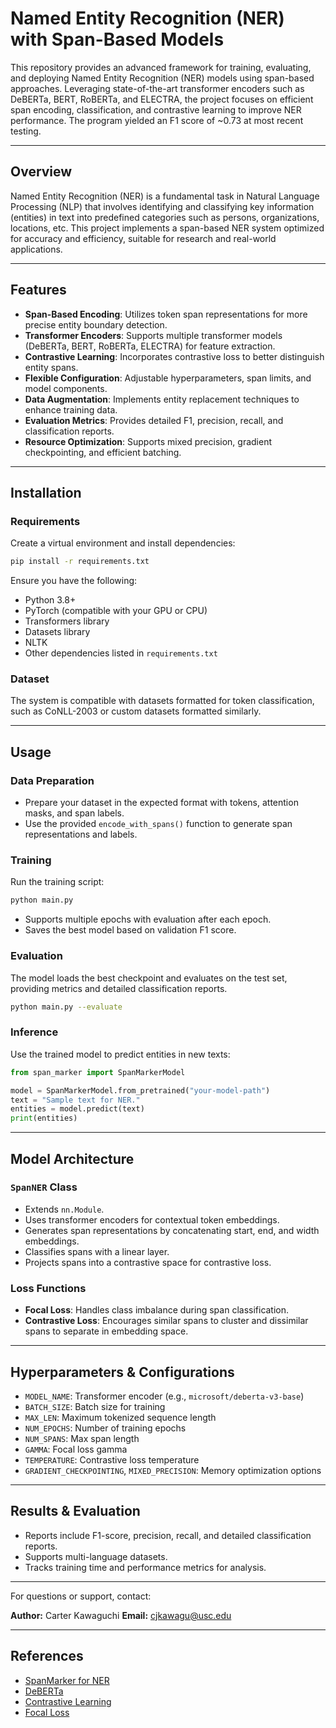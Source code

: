 # Named Entity Recognition (NER) with Span-Based Models

This repository provides an advanced framework for training, evaluating, and deploying Named Entity Recognition (NER) models using span-based approaches. Leveraging state-of-the-art transformer encoders such as DeBERTa, BERT, RoBERTa, and ELECTRA, the project focuses on efficient span encoding, classification, and contrastive learning to improve NER performance. The program yielded an F1 score of ~0.73 at most recent testing.

---

## Overview

Named Entity Recognition (NER) is a fundamental task in Natural Language Processing (NLP) that involves identifying and classifying key information (entities) in text into predefined categories such as persons, organizations, locations, etc. This project implements a span-based NER system optimized for accuracy and efficiency, suitable for research and real-world applications.

---

## Features

- **Span-Based Encoding**: Utilizes token span representations for more precise entity boundary detection.
- **Transformer Encoders**: Supports multiple transformer models (DeBERTa, BERT, RoBERTa, ELECTRA) for feature extraction.
- **Contrastive Learning**: Incorporates contrastive loss to better distinguish entity spans.
- **Flexible Configuration**: Adjustable hyperparameters, span limits, and model components.
- **Data Augmentation**: Implements entity replacement techniques to enhance training data.
- **Evaluation Metrics**: Provides detailed F1, precision, recall, and classification reports.
- **Resource Optimization**: Supports mixed precision, gradient checkpointing, and efficient batching.

---

## Installation

### Requirements

Create a virtual environment and install dependencies:

```bash
pip install -r requirements.txt
```

Ensure you have the following:

- Python 3.8+
- PyTorch (compatible with your GPU or CPU)
- Transformers library
- Datasets library
- NLTK
- Other dependencies listed in `requirements.txt`

### Dataset

The system is compatible with datasets formatted for token classification, such as CoNLL-2003 or custom datasets formatted similarly.

---

## Usage

### Data Preparation

- Prepare your dataset in the expected format with tokens, attention masks, and span labels.
- Use the provided `encode_with_spans()` function to generate span representations and labels.

### Training

Run the training script:

```bash
python main.py
```

- Supports multiple epochs with evaluation after each epoch.
- Saves the best model based on validation F1 score.

### Evaluation

The model loads the best checkpoint and evaluates on the test set, providing metrics and detailed classification reports.

```bash
python main.py --evaluate
```

### Inference

Use the trained model to predict entities in new texts:

```python
from span_marker import SpanMarkerModel

model = SpanMarkerModel.from_pretrained("your-model-path")
text = "Sample text for NER."
entities = model.predict(text)
print(entities)
```

---

## Model Architecture

### `SpanNER` Class

- Extends `nn.Module`.
- Uses transformer encoders for contextual token embeddings.
- Generates span representations by concatenating start, end, and width embeddings.
- Classifies spans with a linear layer.
- Projects spans into a contrastive space for contrastive loss.

### Loss Functions

- **Focal Loss**: Handles class imbalance during span classification.
- **Contrastive Loss**: Encourages similar spans to cluster and dissimilar spans to separate in embedding space.

---

## Hyperparameters & Configurations

- `MODEL_NAME`: Transformer encoder (e.g., `microsoft/deberta-v3-base`)
- `BATCH_SIZE`: Batch size for training
- `MAX_LEN`: Maximum tokenized sequence length
- `NUM_EPOCHS`: Number of training epochs
- `NUM_SPANS`: Max span length
- `GAMMA`: Focal loss gamma
- `TEMPERATURE`: Contrastive loss temperature
- `GRADIENT_CHECKPOINTING`, `MIXED_PRECISION`: Memory optimization options

---

## Results & Evaluation

- Reports include F1-score, precision, recall, and detailed classification reports.
- Supports multi-language datasets.
- Tracks training time and performance metrics for analysis.

---

For questions or support, contact:

**Author:** Carter Kawaguchi 
**Email:** cjkawagu@usc.edu

---

## References

- [SpanMarker for NER](https://github.com/tomaarsen/SpanMarkerNER)
- [DeBERTa](https://huggingface.co/microsoft/deberta-v3-base)
- [Contrastive Learning](https://arxiv.org/abs/2002.05709)
- [Focal Loss](https://arxiv.org/abs/1708.02002)
